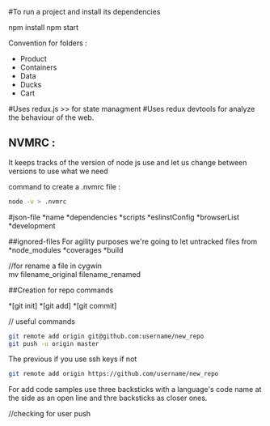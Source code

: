 #To run a project and  install its dependencies 

npm install
npm start 



Convention for folders : 
* Product
* Containers
* Data
* Ducks
* Cart 

#Uses redux.js >> for state managment 
#Uses redux devtools for analyze the behaviour of the web. 

## NVMRC : 
It keeps tracks of the version of node js use and let us change between versions to use
what we need 

command to create a .nvmrc file : 
```sh
node -v > .nvmrc
```

#json-file
*name
*dependencies
*scripts
*eslinstConfig
*browserList
*development

##ignored-files
For agility purposes we're going to let untracked files from
*node_modules
*coverages
*build

//for rename a file in cygwin  
mv filename_original  filename_renamed 



##Creation for repo commands 

*[git init]
*[git add]
*[git commit]


// useful commands
```sh
git remote add origin git@github.com:username/new_repo
git push -u origin master
```


The previous if you use ssh keys if not
```sh
git remote add origin https://github.com/username/new_repo
```

For add code samples use three backsticks with a language's code name at the side as 
an open line and thre backsticks as closer ones.

//checking for user push